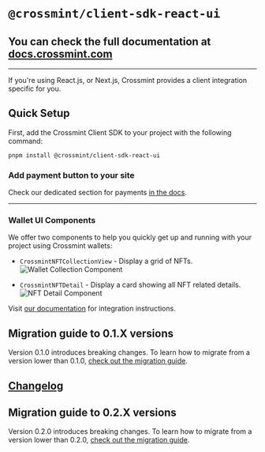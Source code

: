 # `@crossmint/client-sdk-react-ui`

## You can check the full documentation at [docs.crossmint.com](https://docs.crossmint.com/)

---

If you're using React.js, or Next.js, Crossmint provides a client integration specific for you.

## Quick Setup

First, add the Crossmint Client SDK to your project with the following command:

```shell
pnpm install @crossmint/client-sdk-react-ui
```

### Add payment button to your site

Check our dedicated section for payments [in the docs](https://docs.crossmint.com/docs/integration-guide).

---

### Wallet UI Components

We offer two components to help you quickly get up and running with your project using Crossmint wallets:

-   `CrossmintNFTCollectionView` - Display a grid of NFTs.
    ![Wallet Collection Component](https://user-images.githubusercontent.com/20989060/223705873-79197f38-4fb6-4773-98b9-82ef80f24aef.png)

-   `CrossmintNFTDetail` - Display a card showing all NFT related details.
    ![NFT Detail Component](https://user-images.githubusercontent.com/20989060/223704647-8b99ae40-6ebf-4cd6-bc20-c41c5fd13db0.png)

Visit [our documentation](https://docs.crossmint.com/docs/wallet-ui-components) for integration instructions.

## Migration guide to 0.1.X versions

Version 0.1.0 introduces breaking changes. To learn how to migrate from a version lower than 0.1.0, [check out the migration guide](https://docs.google.com/document/d/14IKpjrij7kU7Dr0I7rZkf0PyDNbXiklx2v4GuzUrFbw/edit?usp=sharing).

## [Changelog](https://docs.google.com/document/d/e/2PACX-1vR5NzVS2msrCMZxlcfBgAT-Y8kAypeKqH_WBeNiwVTmyEzLZvJBWrKrz_966-d3jumwIBi94IXGT6Wp/pub)

## Migration guide to 0.2.X versions

Version 0.2.0 introduces breaking changes. To learn how to migrate from a version lower than 0.2.0, [check out the migration guide](https://docs.google.com/document/d/1mA0W-iAs0nHHW0ANX0TfZ5qrzxPGxNchPj13W6cHc-Y/edit?usp=sharing).
